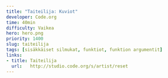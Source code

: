 ```yaml
---
title: "Taiteilija: Kuviot"
developer: Code.org
time: 40min
difficulty: Vaikea
hero: hero.png
priority: 1400
slug: taiteilija
tags: [sisäkkäiset silmukat, funktiot, funktion argumentit]
links:
- title: Taiteilija
  url:   http://studio.code.org/s/artist/reset
---
```

